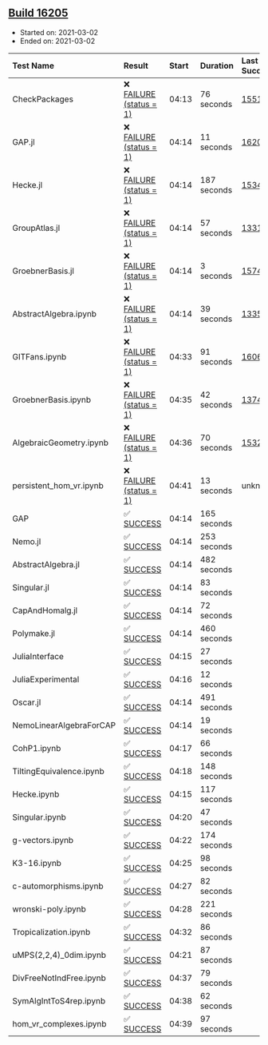 ## [Build 16205](https://oscarci.mathematik.uni-kl.de/job/oscar/16205/)

* Started on: 2021-03-02
* Ended on: 2021-03-02

| Test Name    | Result | Start | Duration | Last Success | First Failure |
|:-------------|:-------|:------|:---------|:-------------|:--------------|
| CheckPackages | ❌ [FAILURE (status = 1)](https://oscarci.mathematik.uni-kl.de/job/oscar/16205/artifact/logs/build-16205/CheckPackages.log) | 04:13 | 76 seconds | [15514](https://oscarci.mathematik.uni-kl.de/job/oscar/15514/) | [15515](https://oscarci.mathematik.uni-kl.de/job/oscar/15515/) |
| GAP.jl | ❌ [FAILURE (status = 1)](https://oscarci.mathematik.uni-kl.de/job/oscar/16205/artifact/logs/build-16205/GAP.jl.log) | 04:14 | 11 seconds | [16204](https://oscarci.mathematik.uni-kl.de/job/oscar/16204/) | [16205](https://oscarci.mathematik.uni-kl.de/job/oscar/16205/) |
| Hecke.jl | ❌ [FAILURE (status = 1)](https://oscarci.mathematik.uni-kl.de/job/oscar/16205/artifact/logs/build-16205/Hecke.jl.log) | 04:14 | 187 seconds | [15344](https://oscarci.mathematik.uni-kl.de/job/oscar/15344/) | [15348](https://oscarci.mathematik.uni-kl.de/job/oscar/15348/) |
| GroupAtlas.jl | ❌ [FAILURE (status = 1)](https://oscarci.mathematik.uni-kl.de/job/oscar/16205/artifact/logs/build-16205/GroupAtlas.jl.log) | 04:14 | 57 seconds | [13311](https://oscarci.mathematik.uni-kl.de/job/oscar/13311/) | [13312](https://oscarci.mathematik.uni-kl.de/job/oscar/13312/) |
| GroebnerBasis.jl | ❌ [FAILURE (status = 1)](https://oscarci.mathematik.uni-kl.de/job/oscar/16205/artifact/logs/build-16205/GroebnerBasis.jl.log) | 04:14 | 3 seconds | [15745](https://oscarci.mathematik.uni-kl.de/job/oscar/15745/) | [15746](https://oscarci.mathematik.uni-kl.de/job/oscar/15746/) |
| AbstractAlgebra.ipynb | ❌ [FAILURE (status = 1)](https://oscarci.mathematik.uni-kl.de/job/oscar/16205/artifact/logs/build-16205/AbstractAlgebra.ipynb.log) | 04:14 | 39 seconds | [13355](https://oscarci.mathematik.uni-kl.de/job/oscar/13355/) | [13356](https://oscarci.mathematik.uni-kl.de/job/oscar/13356/) |
| GITFans.ipynb | ❌ [FAILURE (status = 1)](https://oscarci.mathematik.uni-kl.de/job/oscar/16205/artifact/logs/build-16205/GITFans.ipynb.log) | 04:33 | 91 seconds | [16068](https://oscarci.mathematik.uni-kl.de/job/oscar/16068/) | [16069](https://oscarci.mathematik.uni-kl.de/job/oscar/16069/) |
| GroebnerBasis.ipynb | ❌ [FAILURE (status = 1)](https://oscarci.mathematik.uni-kl.de/job/oscar/16205/artifact/logs/build-16205/GroebnerBasis.ipynb.log) | 04:35 | 42 seconds | [13748](https://oscarci.mathematik.uni-kl.de/job/oscar/13748/) | [13749](https://oscarci.mathematik.uni-kl.de/job/oscar/13749/) |
| AlgebraicGeometry.ipynb | ❌ [FAILURE (status = 1)](https://oscarci.mathematik.uni-kl.de/job/oscar/16205/artifact/logs/build-16205/AlgebraicGeometry.ipynb.log) | 04:36 | 70 seconds | [15322](https://oscarci.mathematik.uni-kl.de/job/oscar/15322/) | [15323](https://oscarci.mathematik.uni-kl.de/job/oscar/15323/) |
| persistent_hom_vr.ipynb | ❌ [FAILURE (status = 1)](https://oscarci.mathematik.uni-kl.de/job/oscar/16205/artifact/logs/build-16205/persistent_hom_vr.ipynb.log) | 04:41 | 13 seconds | unknown | unknown |
| GAP | ✅ [SUCCESS](https://oscarci.mathematik.uni-kl.de/job/oscar/16205/artifact/logs/build-16205/GAP.log) | 04:14 | 165 seconds |  |  |
| Nemo.jl | ✅ [SUCCESS](https://oscarci.mathematik.uni-kl.de/job/oscar/16205/artifact/logs/build-16205/Nemo.jl.log) | 04:14 | 253 seconds |  |  |
| AbstractAlgebra.jl | ✅ [SUCCESS](https://oscarci.mathematik.uni-kl.de/job/oscar/16205/artifact/logs/build-16205/AbstractAlgebra.jl.log) | 04:14 | 482 seconds |  |  |
| Singular.jl | ✅ [SUCCESS](https://oscarci.mathematik.uni-kl.de/job/oscar/16205/artifact/logs/build-16205/Singular.jl.log) | 04:14 | 83 seconds |  |  |
| CapAndHomalg.jl | ✅ [SUCCESS](https://oscarci.mathematik.uni-kl.de/job/oscar/16205/artifact/logs/build-16205/CapAndHomalg.jl.log) | 04:14 | 72 seconds |  |  |
| Polymake.jl | ✅ [SUCCESS](https://oscarci.mathematik.uni-kl.de/job/oscar/16205/artifact/logs/build-16205/Polymake.jl.log) | 04:14 | 460 seconds |  |  |
| JuliaInterface | ✅ [SUCCESS](https://oscarci.mathematik.uni-kl.de/job/oscar/16205/artifact/logs/build-16205/JuliaInterface.log) | 04:15 | 27 seconds |  |  |
| JuliaExperimental | ✅ [SUCCESS](https://oscarci.mathematik.uni-kl.de/job/oscar/16205/artifact/logs/build-16205/JuliaExperimental.log) | 04:16 | 12 seconds |  |  |
| Oscar.jl | ✅ [SUCCESS](https://oscarci.mathematik.uni-kl.de/job/oscar/16205/artifact/logs/build-16205/Oscar.jl.log) | 04:14 | 491 seconds |  |  |
| NemoLinearAlgebraForCAP | ✅ [SUCCESS](https://oscarci.mathematik.uni-kl.de/job/oscar/16205/artifact/logs/build-16205/NemoLinearAlgebraForCAP.log) | 04:14 | 19 seconds |  |  |
| CohP1.ipynb | ✅ [SUCCESS](https://oscarci.mathematik.uni-kl.de/job/oscar/16205/artifact/logs/build-16205/CohP1.ipynb.log) | 04:17 | 66 seconds |  |  |
| TiltingEquivalence.ipynb | ✅ [SUCCESS](https://oscarci.mathematik.uni-kl.de/job/oscar/16205/artifact/logs/build-16205/TiltingEquivalence.ipynb.log) | 04:18 | 148 seconds |  |  |
| Hecke.ipynb | ✅ [SUCCESS](https://oscarci.mathematik.uni-kl.de/job/oscar/16205/artifact/logs/build-16205/Hecke.ipynb.log) | 04:15 | 117 seconds |  |  |
| Singular.ipynb | ✅ [SUCCESS](https://oscarci.mathematik.uni-kl.de/job/oscar/16205/artifact/logs/build-16205/Singular.ipynb.log) | 04:20 | 47 seconds |  |  |
| g-vectors.ipynb | ✅ [SUCCESS](https://oscarci.mathematik.uni-kl.de/job/oscar/16205/artifact/logs/build-16205/g-vectors.ipynb.log) | 04:22 | 174 seconds |  |  |
| K3-16.ipynb | ✅ [SUCCESS](https://oscarci.mathematik.uni-kl.de/job/oscar/16205/artifact/logs/build-16205/K3-16.ipynb.log) | 04:25 | 98 seconds |  |  |
| c-automorphisms.ipynb | ✅ [SUCCESS](https://oscarci.mathematik.uni-kl.de/job/oscar/16205/artifact/logs/build-16205/c-automorphisms.ipynb.log) | 04:27 | 82 seconds |  |  |
| wronski-poly.ipynb | ✅ [SUCCESS](https://oscarci.mathematik.uni-kl.de/job/oscar/16205/artifact/logs/build-16205/wronski-poly.ipynb.log) | 04:28 | 221 seconds |  |  |
| Tropicalization.ipynb | ✅ [SUCCESS](https://oscarci.mathematik.uni-kl.de/job/oscar/16205/artifact/logs/build-16205/Tropicalization.ipynb.log) | 04:32 | 86 seconds |  |  |
| uMPS(2,2,4)_0dim.ipynb | ✅ [SUCCESS](https://oscarci.mathematik.uni-kl.de/job/oscar/16205/artifact/logs/build-16205/uMPS-2-2-4-_0dim.ipynb.log) | 04:21 | 87 seconds |  |  |
| DivFreeNotIndFree.ipynb | ✅ [SUCCESS](https://oscarci.mathematik.uni-kl.de/job/oscar/16205/artifact/logs/build-16205/DivFreeNotIndFree.ipynb.log) | 04:37 | 79 seconds |  |  |
| SymAlgIntToS4rep.ipynb | ✅ [SUCCESS](https://oscarci.mathematik.uni-kl.de/job/oscar/16205/artifact/logs/build-16205/SymAlgIntToS4rep.ipynb.log) | 04:38 | 62 seconds |  |  |
| hom_vr_complexes.ipynb | ✅ [SUCCESS](https://oscarci.mathematik.uni-kl.de/job/oscar/16205/artifact/logs/build-16205/hom_vr_complexes.ipynb.log) | 04:39 | 97 seconds |  |  |
